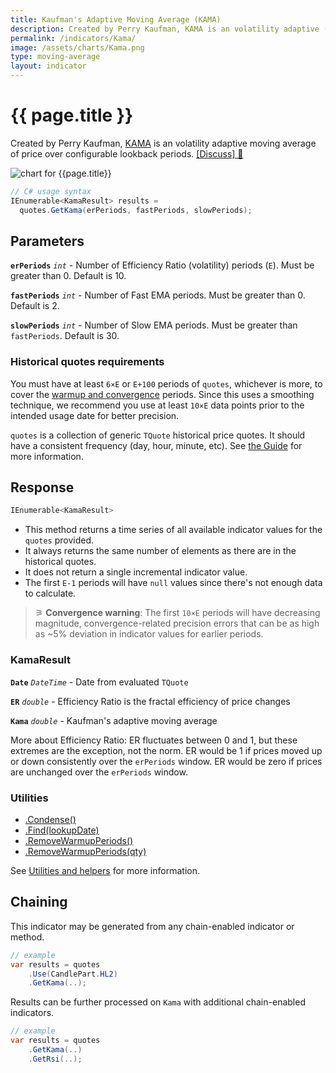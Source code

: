 ```yaml
---
title: Kaufman's Adaptive Moving Average (KAMA)
description: Created by Perry Kaufman, KAMA is an volatility adaptive (adjusted) moving average of price over configurable lookback periods.
permalink: /indicators/Kama/
image: /assets/charts/Kama.png
type: moving-average
layout: indicator
---
```


# {{ page.title }}

Created by Perry Kaufman, [KAMA](https://school.stockcharts.com/doku.php?id=technical_indicators:kaufman_s_adaptive_moving_average) is an volatility adaptive moving average of price over configurable lookback periods.
[[Discuss] &#128172;](https://github.com/DaveSkender/Stock.Indicators/discussions/210 "Community discussion about this indicator")

![chart for {{page.title}}]({{page.image}})

```csharp
// C# usage syntax
IEnumerable<KamaResult> results =
  quotes.GetKama(erPeriods, fastPeriods, slowPeriods);
```

## Parameters

**`erPeriods`** _`int`_ - Number of Efficiency Ratio (volatility) periods (`E`).  Must be greater than 0.  Default is 10.

**`fastPeriods`** _`int`_ - Number of Fast EMA periods.  Must be greater than 0.  Default is 2.

**`slowPeriods`** _`int`_ - Number of Slow EMA periods.  Must be greater than `fastPeriods`.  Default is 30.

### Historical quotes requirements

You must have at least `6×E` or `E+100` periods of `quotes`, whichever is more, to cover the [warmup and convergence](https://github.com/DaveSkender/Stock.Indicators/discussions/688) periods.  Since this uses a smoothing technique, we recommend you use at least `10×E` data points prior to the intended usage date for better precision.

`quotes` is a collection of generic `TQuote` historical price quotes.  It should have a consistent frequency (day, hour, minute, etc).  See [the Guide](pages/guide.md#historical-quotes) for more information.

## Response

```csharp
IEnumerable<KamaResult>
```

- This method returns a time series of all available indicator values for the `quotes` provided.
- It always returns the same number of elements as there are in the historical quotes.
- It does not return a single incremental indicator value.
- The first `E-1` periods will have `null` values since there's not enough data to calculate.

>&#9886; **Convergence warning**: The first `10×E` periods will have decreasing magnitude, convergence-related precision errors that can be as high as ~5% deviation in indicator values for earlier periods.

### KamaResult

**`Date`** _`DateTime`_ - Date from evaluated `TQuote`

**`ER`** _`double`_ - Efficiency Ratio is the fractal efficiency of price changes

**`Kama`** _`double`_ - Kaufman's adaptive moving average

More about Efficiency Ratio: ER fluctuates between 0 and 1, but these extremes are the exception, not the norm. ER would be 1 if prices moved up or down consistently over the `erPeriods` window. ER would be zero if prices are unchanged over the `erPeriods` window.

### Utilities

- [.Condense()](pages/utilities.md#condense)
- [.Find(lookupDate)](pages/utilities.md#find-indicator-result-by-date)
- [.RemoveWarmupPeriods()](pages/utilities.md#remove-warmup-periods)
- [.RemoveWarmupPeriods(qty)](pages/utilities.md#remove-warmup-periods)

See [Utilities and helpers](pages/utilities.md#utilities-for-indicator-results) for more information.

## Chaining

This indicator may be generated from any chain-enabled indicator or method.

```csharp
// example
var results = quotes
    .Use(CandlePart.HL2)
    .GetKama(..);
```

Results can be further processed on `Kama` with additional chain-enabled indicators.

```csharp
// example
var results = quotes
    .GetKama(..)
    .GetRsi(..);
```
